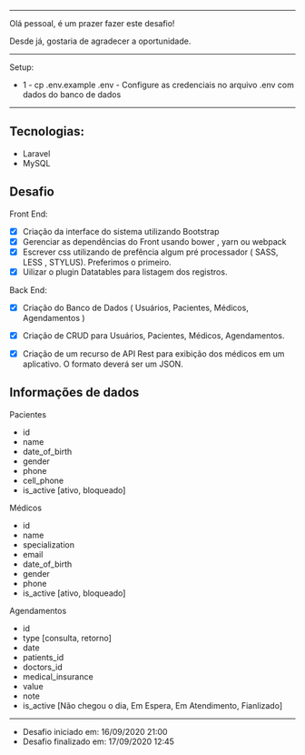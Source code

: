 <hr>

Olá pessoal, é um prazer fazer este desafio! 

Desde já, gostaria de agradecer a oportunidade.

<hr>

Setup:
-   1 - cp .env.example .env - Configure as credenciais no arquivo .env com dados do banco de dados

<hr>

## Tecnologias:
-   Laravel
-   MySQL


## Desafio
Front End:
-  [x] Criação da interface do sistema utilizando Bootstrap
-  [x] Gerenciar as dependências do Front usando bower , yarn ou  webpack 
-  [x] Escrever css utilizando de prefência algum pré processador (  SASS, LESS , STYLUS). Preferimos o primeiro. 
-  [x] Uilizar o plugin Datatables para listagem dos registros. 

Back End:
-  [x] Criação do Banco de Dados ( Usuários, Pacientes, Médicos,  Agendamentos ) 
-  [x] Criação de CRUD para Usuários, Pacientes, Médicos,  Agendamentos. 
-  [x] Criação de um recurso de API Rest para exibição dos médicos em  um aplicativo. O formato deverá ser um JSON. 


## Informações de dados
Pacientes
-   id
-   name
-   date_of_birth
-   gender
-   phone
-   cell_phone
-   is_active [ativo, bloqueado]

Médicos
-   id
-   name
-   specialization
-   email
-   date_of_birth
-   gender
-   phone
-   is_active [ativo, bloqueado]

Agendamentos
-   id
-   type [consulta, retorno]
-   date
-   patients_id
-   doctors_id
-   medical_insurance
-   value
-   note
-   is_active [Não chegou o dia, Em Espera, Em Atendimento, Fianlizado]

<hr>

-   Desafio iniciado em: 16/09/2020 21:00
-   Desafio finalizado em: 17/09/2020 12:45
